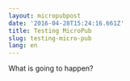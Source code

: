 ```yaml
---
layout: micropubpost
date: '2016-04-28T15:24:16.661Z'
title: Testing MicroPub
slug: testing-micro-pub
lang: en
---
```

What is going to happen?
